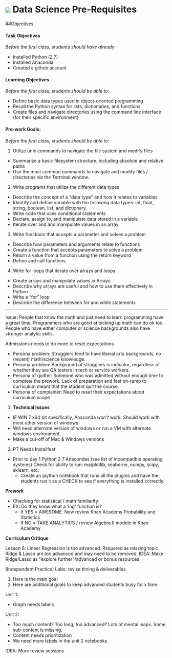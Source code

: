 # ![](https://ga-dash.s3.amazonaws.com/production/assets/logo-9f88ae6c9c3871690e33280fcf557f33.png) Data Science Pre-Requisites

##Objectives

#### Task Objectives
*Before the first class, students should have already:*
- Installed Python (2.7)
- Installed Anaconda
- Created a github account


#### Learning Objectives
*Before the first class, students should be able to:*
- Define basic data types used in object-oriented programming
- Recall the Python syntax for lists, dictionaries, and functions
- Create files and navigate directories using the command line interface (for their specific environment)

#### Pre-work Goals:
*Before the first class, students should be able to:*

1. Utilize unix commands to navigate the file system and modify files
  - Summarize a basic filesystem structure, including absolute and relative paths
  - Use the most common commands to navigate and modify files / directories via the Terminal window.

2. Write programs that utilize the different data types
  - Describe the concept of a "data type" and how it relates to variables
  - Identify and define variable with the following data types: int, float, string, boolean, list, and dictionary
  - Write code that uses conditional statements
  - Declare, assign to, and manipulate data stored in a variable
  - Iterate over and and manipulate values in an array

3. Write functions that accepts a parameter and solves a problem
  - Describe how parameters and arguments relate to functions
  - Create a function that accepts parameters to solve a problem
  - Return a value from a function using the return keyword
  - Define and call functions 

4. Write for loops that iterate over arrays and loops
  - Create arrays and manipulate values in Arrays.
  - Describe why arrays are useful and how to use them effectively in Python
  - Write a “for” loop
  - Describe the difference between for and while statements 
  

--- 


Issue: People that know the math and just need to learn programming have a great time. Programmers who are good at picking up math can do ok too. People who have either computer or science backgrounds also have stronger analytic skills. 

Admissions needs to do more to reset expectations 

* Persona problem: Strugglers tend to have liberal arts backgrounds, no (recent) math/science knowledge.
* Persona problem: Background of strugglers is indicator, regardless of whether they are QA testers in tech or service workers. 
* Persona of quitter: Someone who was admitted without enough time to complete the prework. Lack of preparation and fast on-ramp to curriculum meant that the student quit the course.
* Persona of complainer: Need to reset their expectations about curriculum scope


1. **Technical Issues**
* IF WIN 7 x64 bit specifically, Anaconda *won't* work. Should work with most other version of windows.
* Will need alternate version of windows or run a VM with alternate windows environment.
* Make a cut-off of Mac & Windows versions

2. PT Needs Installfest
- Prior to day 1
Python 2.7
Anacondas (see list of incompatible operating systems)
Check for ability to run: matplotlib, seaborne, numpy, scipy, sklearn, etc. 
  - Create an ipython notebook that runs all the plugins and have the students run it as a CHECK to see if everything is installed correctly.

**Prework**
* Checking for statistical / math familiarity:
* EX: Do they know what a 'log' function is?
  * If YES = AWESOME. Now review Khan Academy Probability and Statistics
  * If NO = TAKE ANALYTICS / review Algebra II module in Khan Academy

**Curriculum Critique**

Lesson 6: Linear Regression is too advanced. Rsquared as missing topic. Ridge & Lasso are too advanced and may need to be removed.
IDEA: Make Ridge/Lasso as "explore further"/advanced or bonus resources

(Independent Practice) Labs: revise timing & deliverables

1. Here is the main goal
2. Here are additional goals to keep advanced students busy for x time

Unit 1:
- Graph needs labels.

Unit 2: 
- Too much content? Too long, too advanced? Lots of mental leaps. Some sub-content is missing.
- Content needs prioritization
- We need more labels in the unit 2 notebooks.


IDEA: More review sessions 


